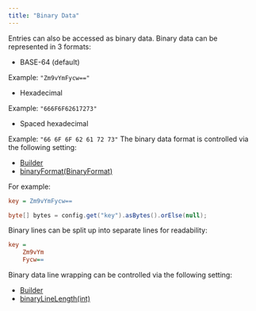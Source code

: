 ```yaml
---
title: "Binary Data"
---
```


Entries can also be accessed as binary data.
Binary data can be represented in 3 formats:
- BASE-64 (default)

Example: `"Zm9vYmFycw=="`
- Hexadecimal

Example: `"666F6F62617273"`
- Spaced hexadecimal

Example: `"66 6F 6F 62 61 72 73"` The binary data format is controlled via the following setting:
- [Builder](../apidocs/org/apache/juneau/config/Config/Builder.html)
- [binaryFormat(BinaryFormat)](../apidocs/org/apache/juneau/config/Config/Builder.html#binaryFormat(BinaryFormat))

For example:

```ini
key = Zm9vYmFycw==
```


```java
byte[] bytes = config.get("key").asBytes().orElse(null);
```


Binary lines can be split up into separate lines for readability:

```ini
key =
    Zm9vYm
    Fycw==
```


Binary data line wrapping can be controlled via the following setting:
- [Builder](../apidocs/org/apache/juneau/config/Config/Builder.html)
- [binaryLineLength(int)](../apidocs/org/apache/juneau/config/Config/Builder.html#binaryLineLength(int))
